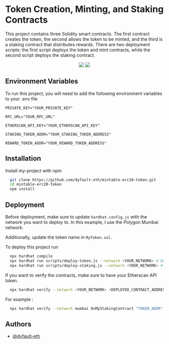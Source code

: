 # Token Creation, Minting, and Staking Contracts

This project contains three Solidity smart contracts. The first contract creates the token, the second allows the token to be minted, and the third is a staking contract that distributes rewards. There are two deployment scripts: the first script deploys the token and mint contracts, while the second script deploys the staking contract.

<div align="center">

[![](https://img.shields.io/badge/Solidity-red)]()
[![](https://img.shields.io/badge/Node.js-green)]()

</div>

## Environment Variables

To run this project, you will need to add the following environment variables to your .env file

`PRIVATE_KEY="YOUR_PRIVATE_KEY"`

`RPC_URL="YOUR_RPC_URL"`

`ETHERSCAN_API_KEY="YOUR_ETHERSCAN_API_KEY"`

`STAKING_TOKEN_ADDR="YOUR_STAKING_TOKEN_ADDRESS"`

`REWARD_TOKEN_ADDR="YOUR_REWARD_TOKEN_ADDRESS"`

## Installation

Install my-project with npm

```bash
  git clone https://github.com/dyfault-eth/mintable-erc20-token.git
  cd mintable-erc20-token
  npm install
```

## Deployment

Before deployment, make sure to update `hardhat.config.js` with the network you want to deploy to. In this example, I use the Polygon Mumbai network.

Additionally, update the token name in `MyToken.sol`.

To deploy this project run

```bash
  npx hardhat compile
  npx hardhat run scripts/deploy-token.js --network <YOUR_NETWORK> # Deploy the token and mint contracts
  npx hardhat run scripts/deploy-staking.js --network <YOUR_NETWORK> # Deploy the staking contract
```

If you want to verify the contracts, make sure to have your Etherscan API token.

```bash
  npx hardhat verify --network <YOUR_NETWORK> <DEPLOYED_CONTRACT_ADDRESS> <CONSTRUCTOR_ARGUMENTS>
```

For example :

```bash
  npx hardhat verify --network mumbai 0xMyStakingContract "TOKEN_ADDR" "REWARD_TOKEN_ADDR"
```

## Authors

- [@dyfault-eth](https://www.github.com/dyfault-eth)

